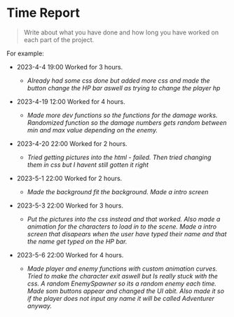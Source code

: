 # Time Report

> Write about what you have done and how long you have worked on each part of the project.

For example: 

- 2023-4-4 19:00 Worked for 3 hours.
  - *Already had some css done but added more css and made the button change the HP bar aswell as trying to change the player hp*

- 2023-4-19 12:00 Worked for 4 hours.
  - *Made more dev functions so the functions for the damage works. Randomized function so the damage numbers gets random between min and max value depending on the enemy.*

- 2023-4-20 22:00 Worked for 2 hours.
  - *Tried getting pictures into the html - failed. Then tried changing them in css but I havent still gotten it right*

- 2023-5-1 22:00 Worked for 2 hours.
  - *Made the background fit the background. Made a intro screen*

- 2023-5-3 22:00 Worked for 3 hours.
  - *Put the pictures into the css instead and that worked. Also made a animation for the characters to load in to the scene. Made a intro screen that disapears when the user have typed their name and that the name get typed on the HP bar.*

- 2023-5-6 22:00 Worked for 4 hours.
  - *Made player and enemy functions with custom animation curves. Tried to make the character exit aswell but Is really stuck with the css. A random EnemySpawner so its a random enemy each time. Made som buttons appear and changed the UI abit. Also made it so if the player does not input any name it will be called Adventurer anyway.* 


